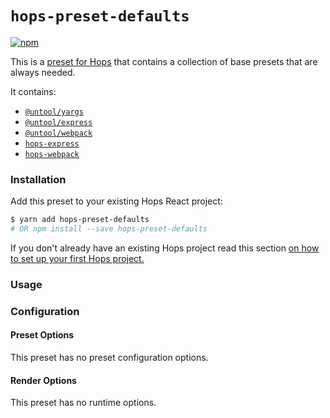 # `hops-preset-defaults`

[![npm](https://img.shields.io/npm/v/hops-preset-defaults.svg)](https://www.npmjs.com/package/hops-preset-defaults)

This is a [preset for Hops](https://github.com/xing/hops/tree/wip-docs-next#presets) that contains a collection of base presets that are always needed.

It contains:

- [`@untool/yargs`](https://github.com/untool/untool/tree/master/packages/yargs)
- [`@untool/express`](https://github.com/untool/untool/tree/master/packages/express)
- [`@untool/webpack`](https://github.com/untool/untool/tree/master/packages/webpack)
- [`hops-express`](https://github.com/xing/hops/tree/next/packages/express)
- [`hops-webpack`](https://github.com/xing/hops/tree/next/packages/webpack)

### Installation

Add this preset to your existing Hops React project:

```bash
$ yarn add hops-preset-defaults
# OR npm install --save hops-preset-defaults
```

If you don't already have an existing Hops project read this section [on how to set up your first Hops project.](https://github.com/xing/hops/tree/wip-docs-next#quick-start)

### Usage

### Configuration

#### Preset Options

This preset has no preset configuration options.

#### Render Options

This preset has no runtime options.
